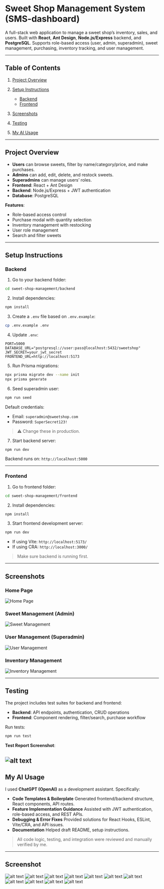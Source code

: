 

# Sweet Shop Management System (SMS-dashboard)

A full-stack web application to manage a sweet shop’s inventory, sales, and users. Built with **React**, **Ant Design**, **Node.js/Express** backend, and **PostgreSQL**. Supports role-based access (user, admin, superadmin), sweet management, purchasing, inventory tracking, and user management.

---

## Table of Contents

1. [Project Overview](#project-overview)
2. [Setup Instructions](#setup-instructions)

   * [Backend](#backend)
   * [Frontend](#frontend)
3. [Screenshots](#screenshots)
4. [Testing](#testing)
5. [My AI Usage](#my-ai-usage)

---

## Project Overview

* **Users** can browse sweets, filter by name/category/price, and make purchases.
* **Admins** can add, edit, delete, and restock sweets.
* **Superadmins** can manage users’ roles.
* **Frontend**: React + Ant Design
* **Backend**: Node.js/Express + JWT authentication
* **Database**: PostgreSQL

**Features**:

* Role-based access control
* Purchase modal with quantity selection
* Inventory management with restocking
* User role management
* Search and filter sweets

---

## Setup Instructions

### Backend

1. Go to your backend folder:

```bash
cd sweet-shop-management/backend
```

2. Install dependencies:

```bash
npm install
```

3. Create a `.env` file based on `.env.example`:

```bash
cp .env.example .env
```

4. Update `.env`:

```env
PORT=5000
DATABASE_URL="postgresql://user:pass@localhost:5432/sweetshop"
JWT_SECRET=your_jwt_secret
FRONTEND_URL=http://localhost:5173
```

5. Run Prisma migrations:

```bash
npx prisma migrate dev --name init
npx prisma generate
```

6. Seed superadmin user:

```bash
npm run seed
```

Default credentials:

* Email: `superadmin@sweetshop.com`
* Password: `SuperSecret123!`

> ⚠️ Change these in production.

7. Start backend server:

```bash
npm run dev
```

Backend runs on: `http://localhost:5000`

---

### Frontend

1. Go to frontend folder:

```bash
cd sweet-shop-management/frontend
```

2. Install dependencies:

```bash
npm install
```

3. Start frontend development server:

```bash
npm run dev
```

* If using Vite: `http://localhost:5173/`
* If using CRA: `http://localhost:3000/`

> Make sure backend is running first.

---

## Screenshots

### Home Page

![Home Page](screenshots/home.png)

### Sweet Management (Admin)

![Sweet Management](screenshots/sweet.png)

### User Management (Superadmin)

![User Management](screenshots/users.png)

### Inventory Management

![Inventory Management](screenshots/inventory.png)

---

## Testing

The project includes test suites for backend and frontend:

* **Backend**: API endpoints, authentication, CRUD operations
* **Frontend**: Component rendering, filter/search, purchase workflow

Run tests:

```bash
npm run test
```

**Test Report Screenshot**:

![alt text](<Screenshot from 2025-09-19 21-44-18.png>)
---

## My AI Usage

I used **ChatGPT (OpenAI)** as a development assistant. Specifically:

* **Code Templates & Boilerplate**
  Generated frontend/backend structure, React components, API routes.
* **Feature Implementation Guidance**
  Assisted with JWT authentication, role-based access, and REST APIs.
* **Debugging & Error Fixes**
  Provided solutions for React Hooks, ESLint, Vite/CRA, and API issues.
* **Documentation**
  Helped draft README, setup instructions.

> All code logic, testing, and integration were reviewed and manually verified by me.

---
## Screenshot

![alt text](<screenshot/Screenshot from 2025-09-19 21-06-13.png>)
![alt text](<screenshot/Screenshot from 2025-09-19 21-06-21.png>) 
![alt text](<screenshot/Screenshot from 2025-09-19 21-06-29.png>) 
![alt text](<screenshot/Screenshot from 2025-09-19 21-06-40.png>) 
![alt text](<screenshot/Screenshot from 2025-09-19 21-06-52.png>) 
![alt text](<screenshot/Screenshot from 2025-09-19 21-07-16.png>) 
![alt text](<screenshot/Screenshot from 2025-09-19 21-07-26.png>) 
![alt text](<screenshot/Screenshot from 2025-09-19 21-07-32.png>) 
![alt text](<screenshot/Screenshot from 2025-09-19 21-07-54.png>) 
![alt text](<screenshot/Screenshot from 2025-09-19 21-08-03.png>) 
![alt text](<screenshot/Screenshot from 2025-09-19 21-08-10.png>)

